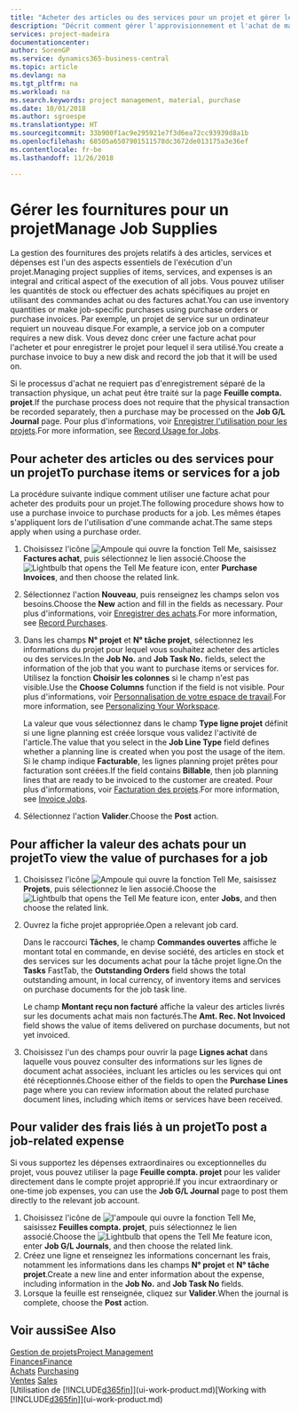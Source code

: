 ```yaml
---
title: "Acheter des articles ou des services pour un projet et gérer les fournitures| Microsoft Docs"
description: "Décrit comment gérer l'approvisionnement et l'achat de matériel et de services pour les projets."
services: project-madeira
documentationcenter: 
author: SorenGP
ms.service: dynamics365-business-central
ms.topic: article
ms.devlang: na
ms.tgt_pltfrm: na
ms.workload: na
ms.search.keywords: project management, material, purchase
ms.date: 10/01/2018
ms.author: sgroespe
ms.translationtype: HT
ms.sourcegitcommit: 33b900f1ac9e295921e7f3d6ea72cc93939d8a1b
ms.openlocfilehash: 68505a6507901511578dc3672de013175a3e36ef
ms.contentlocale: fr-be
ms.lasthandoff: 11/26/2018

---
```

# <a name="manage-job-supplies"></a><span data-ttu-id="151d9-103">Gérer les fournitures pour un projet</span><span class="sxs-lookup"><span data-stu-id="151d9-103">Manage Job Supplies</span></span>
<span data-ttu-id="151d9-104">La gestion des fournitures des projets relatifs à des articles, services et dépenses est l'un des aspects essentiels de l'exécution d'un projet.</span><span class="sxs-lookup"><span data-stu-id="151d9-104">Managing project supplies of items, services, and expenses is an integral and critical aspect of the execution of all jobs.</span></span> <span data-ttu-id="151d9-105">Vous pouvez utiliser les quantités de stock ou effectuer des achats spécifiques au projet en utilisant des commandes achat ou des factures achat.</span><span class="sxs-lookup"><span data-stu-id="151d9-105">You can use inventory quantities or make job-specific purchases using purchase orders or purchase invoices.</span></span> <span data-ttu-id="151d9-106">Par exemple, un projet de service sur un ordinateur requiert un nouveau disque.</span><span class="sxs-lookup"><span data-stu-id="151d9-106">For example, a service job on a computer requires a new disk.</span></span> <span data-ttu-id="151d9-107">Vous devez donc créer une facture achat pour l'acheter et pour enregistrer le projet pour lequel il sera utilisé.</span><span class="sxs-lookup"><span data-stu-id="151d9-107">You create a purchase invoice to buy a new disk and record the job that it will be used on.</span></span>

<span data-ttu-id="151d9-108">Si le processus d'achat ne requiert pas d'enregistrement séparé de la transaction physique, un achat peut être traité sur la page **Feuille compta. projet**.</span><span class="sxs-lookup"><span data-stu-id="151d9-108">If the purchase process does not require that the physical transaction be recorded separately, then a purchase may be processed on the **Job G/L Journal** page.</span></span> <span data-ttu-id="151d9-109">Pour plus d'informations, voir [Enregistrer l'utilisation pour les projets](projects-how-record-job-usage.md).</span><span class="sxs-lookup"><span data-stu-id="151d9-109">For more information, see [Record Usage for Jobs](projects-how-record-job-usage.md).</span></span>

## <a name="to-purchase-items-or-services-for-a-job"></a><span data-ttu-id="151d9-110">Pour acheter des articles ou des services pour un projet</span><span class="sxs-lookup"><span data-stu-id="151d9-110">To purchase items or services for a job</span></span>
<span data-ttu-id="151d9-111">La procédure suivante indique comment utiliser une facture achat pour acheter des produits pour un projet.</span><span class="sxs-lookup"><span data-stu-id="151d9-111">The following procedure shows how to use a purchase invoice to purchase products for a job.</span></span> <span data-ttu-id="151d9-112">Les mêmes étapes s'appliquent lors de l'utilisation d'une commande achat.</span><span class="sxs-lookup"><span data-stu-id="151d9-112">The same steps apply when using a purchase order.</span></span>  

1. <span data-ttu-id="151d9-113">Choisissez l'icône ![Ampoule qui ouvre la fonction Tell Me](media/ui-search/search_small.png "Dites-moi ce que vous voulez faire"), saisissez **Factures achat**, puis sélectionnez le lien associé.</span><span class="sxs-lookup"><span data-stu-id="151d9-113">Choose the ![Lightbulb that opens the Tell Me feature](media/ui-search/search_small.png "Tell me what you want to do") icon, enter **Purchase Invoices**, and then choose the related link.</span></span>  
2. <span data-ttu-id="151d9-114">Sélectionnez l'action **Nouveau**, puis renseignez les champs selon vos besoins.</span><span class="sxs-lookup"><span data-stu-id="151d9-114">Choose the **New** action and fill in the fields as necessary.</span></span> <span data-ttu-id="151d9-115">Pour plus d'informations, voir [Enregistrer des achats](purchasing-how-record-purchases.md).</span><span class="sxs-lookup"><span data-stu-id="151d9-115">For more information, see [Record Purchases](purchasing-how-record-purchases.md).</span></span>
3. <span data-ttu-id="151d9-116">Dans les champs **N° projet** et **N° tâche projet**, sélectionnez les informations du projet pour lequel vous souhaitez acheter des articles ou des services.</span><span class="sxs-lookup"><span data-stu-id="151d9-116">In the **Job No.** and **Job Task No.** fields, select the information of the job that you want to purchase items or services for.</span></span> <span data-ttu-id="151d9-117">Utilisez la fonction **Choisir les colonnes** si le champ n'est pas visible.</span><span class="sxs-lookup"><span data-stu-id="151d9-117">Use the **Choose Columns** function if the field is not visible.</span></span> <span data-ttu-id="151d9-118">Pour plus d'informations, voir [Personnalisation de votre espace de travail](ui-personalization-user.md).</span><span class="sxs-lookup"><span data-stu-id="151d9-118">For more information, see [Personalizing Your Workspace](ui-personalization-user.md).</span></span>

    <span data-ttu-id="151d9-119">La valeur que vous sélectionnez dans le champ **Type ligne projet** définit si une ligne planning est créée lorsque vous validez l'activité de l'article.</span><span class="sxs-lookup"><span data-stu-id="151d9-119">The value that you select in the **Job Line Type** field defines whether a planning line is created when you post the usage of the item.</span></span> <span data-ttu-id="151d9-120">Si le champ indique **Facturable**, les lignes planning projet prêtes pour facturation sont créées.</span><span class="sxs-lookup"><span data-stu-id="151d9-120">If the field contains **Billable**, then job planning lines that are ready to be invoiced to the customer are created.</span></span> <span data-ttu-id="151d9-121">Pour plus d'informations, voir [Facturation des projets](projects-how-invoice-jobs.md).</span><span class="sxs-lookup"><span data-stu-id="151d9-121">For more information, see [Invoice Jobs](projects-how-invoice-jobs.md).</span></span>
4. <span data-ttu-id="151d9-122">Sélectionnez l'action **Valider**.</span><span class="sxs-lookup"><span data-stu-id="151d9-122">Choose the **Post** action.</span></span>

## <a name="to-view-the-value-of-purchases-for-a-job"></a><span data-ttu-id="151d9-123">Pour afficher la valeur des achats pour un projet</span><span class="sxs-lookup"><span data-stu-id="151d9-123">To view the value of purchases for a job</span></span>
1. <span data-ttu-id="151d9-124">Choisissez l'icône ![Ampoule qui ouvre la fonction Tell Me](media/ui-search/search_small.png "Dites-moi ce que vous voulez faire"), saisissez **Projets**, puis sélectionnez le lien associé.</span><span class="sxs-lookup"><span data-stu-id="151d9-124">Choose the ![Lightbulb that opens the Tell Me feature](media/ui-search/search_small.png "Tell me what you want to do") icon, enter **Jobs**, and then choose the related link.</span></span>
2. <span data-ttu-id="151d9-125">Ouvrez la fiche projet appropriée.</span><span class="sxs-lookup"><span data-stu-id="151d9-125">Open a relevant job card.</span></span>

    <span data-ttu-id="151d9-126">Dans le raccourci **Tâches**, le champ **Commandes ouvertes** affiche le montant total en commande, en devise société, des articles en stock et des services sur les documents achat pour la tâche projet ligne.</span><span class="sxs-lookup"><span data-stu-id="151d9-126">On the **Tasks** FastTab, the **Outstanding Orders** field shows the total outstanding amount, in local currency, of inventory items and services on purchase documents for the job task line.</span></span>  

    <span data-ttu-id="151d9-127">Le champ **Montant reçu non facturé** affiche la valeur des articles livrés sur les documents achat mais non facturés.</span><span class="sxs-lookup"><span data-stu-id="151d9-127">The **Amt. Rec. Not Invoiced** field shows the value of items delivered on purchase documents, but not yet invoiced.</span></span>  
3. <span data-ttu-id="151d9-128">Choisissez l'un des champs pour ouvrir la page **Lignes achat** dans laquelle vous pouvez consulter des informations sur les lignes de document achat associées, incluant les articles ou les services qui ont été réceptionnés.</span><span class="sxs-lookup"><span data-stu-id="151d9-128">Choose either of the fields to open the **Purchase Lines** page where you can review information about the related purchase document lines, including which items or services have been received.</span></span>

## <a name="to-post-a-job-related-expense"></a><span data-ttu-id="151d9-129">Pour valider des frais liés à un projet</span><span class="sxs-lookup"><span data-stu-id="151d9-129">To post a job-related expense</span></span>
<span data-ttu-id="151d9-130">Si vous supportez les dépenses extraordinaires ou exceptionnelles du projet, vous pouvez utiliser la page **Feuille compta. projet** pour les valider directement dans le compte projet approprié.</span><span class="sxs-lookup"><span data-stu-id="151d9-130">If you incur extraordinary or one-time job expenses, you can use the **Job G/L Journal** page to post them directly to the relevant job account.</span></span>

1. <span data-ttu-id="151d9-131">Choisissez l'icône de ![l'ampoule qui ouvre la fonction Tell Me](media/ui-search/search_small.png "Dites-moi ce que vous voulez faire"), saisissez **Feuilles compta. projet**, puis sélectionnez le lien associé.</span><span class="sxs-lookup"><span data-stu-id="151d9-131">Choose the ![Lightbulb that opens the Tell Me feature](media/ui-search/search_small.png "Tell me what you want to do") icon, enter **Job G/L Journals**, and then choose the related link.</span></span>  
2. <span data-ttu-id="151d9-132">Créez une ligne et renseignez les informations concernant les frais, notamment les informations dans les champs **N° projet** et **N° tâche projet**.</span><span class="sxs-lookup"><span data-stu-id="151d9-132">Create a new line and enter information about the expense, including information in the **Job No.** and **Job Task No** fields.</span></span>  
3. <span data-ttu-id="151d9-133">Lorsque la feuille est renseignée, cliquez sur **Valider**.</span><span class="sxs-lookup"><span data-stu-id="151d9-133">When the journal is complete, choose the **Post** action.</span></span>

## <a name="see-also"></a><span data-ttu-id="151d9-134">Voir aussi</span><span class="sxs-lookup"><span data-stu-id="151d9-134">See Also</span></span>
[<span data-ttu-id="151d9-135">Gestion de projets</span><span class="sxs-lookup"><span data-stu-id="151d9-135">Project Management</span></span>](projects-manage-projects.md)  
[<span data-ttu-id="151d9-136">Finances</span><span class="sxs-lookup"><span data-stu-id="151d9-136">Finance</span></span>](finance.md)  
<span data-ttu-id="151d9-137">[Achats](purchasing-manage-purchasing.md)       </span><span class="sxs-lookup"><span data-stu-id="151d9-137">[Purchasing](purchasing-manage-purchasing.md)       </span></span>  
<span data-ttu-id="151d9-138">[Ventes](sales-manage-sales.md)    </span><span class="sxs-lookup"><span data-stu-id="151d9-138">[Sales](sales-manage-sales.md)    </span></span>  
<span data-ttu-id="151d9-139">[Utilisation de [!INCLUDE[d365fin](includes/d365fin_md.md)]](ui-work-product.md)</span><span class="sxs-lookup"><span data-stu-id="151d9-139">[Working with [!INCLUDE[d365fin](includes/d365fin_md.md)]](ui-work-product.md)</span></span>  

